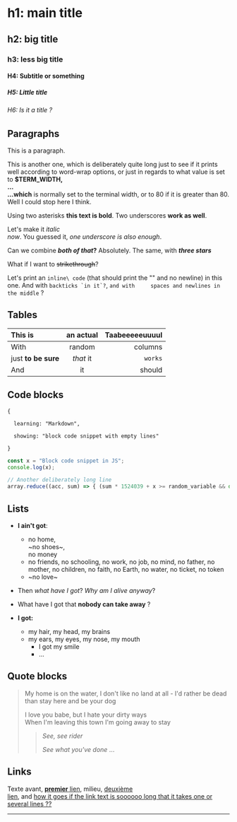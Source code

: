 # h1: main title

## h2: big title

### h3: less big title

#### H4: Subtitle or something

##### H5: Little       title

###### H6: Is it a title ?

## Paragraphs

This is a        paragraph.

This
is another one, which is deliberately quite long just to see if it prints well according to word-wrap options, or just      in regards to what value is set to **$TERM_WIDTH,\
...\
 ...which** is normally set to the terminal width, or to 80 if it is greater than 80. Well I could stop here I think.

Using two asterisks **this text is bold**. Two underscores __work as well__.

Let's make it *italic\
now*. You guessed it, _one underscore is also enough_.

Can we combine **_both of that_?** Absolutely.    The same, with ***three stars***

What if I want to ~~strikethrough~~?

Let's print an `inline\
code` (that should print the "\" and no newline) in this one. And with ``backticks `in it`?``, `and with     spaces and newlines in the middle` ?

## Tables

| This is | an actual | Taabeeeeeuuuul |
|:--------|:---------:|---------------:|
| With | random | columns |
| just **to be     sure** | *that*          it | `works` |
| And | it | should |

## Code blocks

```
{

  learning: "Markdown",

  showing: "block code snippet with empty lines"

}
```

```js
const x = "Block code snippet in JS";
console.log(x);

// Another deliberately long line
array.reduce((acc, sum) => { (sum * 1524039 + x >= random_variable && document.getElementByID(`is-this-really-my-element-id`).innerText != 'Heeeeell yeah') ? console.log("Yeah, yeah, yeah") : alert("Whoever uses alerts anyway ?") })
```

## Lists

- **I ain't got**:
  - no home,\
  ~no shoes~,\
  no money
  - no friends,    no schooling, no work, no job, no mind, no father, no mother, no children, no faith, no Earth, no water, no ticket, no token
  - ~no love~
- Then *what have I got*?    *Why am I alive anyway*?
- What have I got that **nobody can take away** ?

- **I got:**
  - my hair,    my head, my brains
  - my ears, my eyes, my nose, my mouth
    - I got my smile
    - ...

## Quote blocks

> My home is   on the water, I don't like no land at all - 
I'd rather be dead than stay here and be your dog
> 
> I love you babe, but I hate your dirty ways\
When I'm leaving this town I'm going away to stay
> > *See, see      rider*
> >
> > *See what you've done*
> > ...

## Links

Texte avant, [**premier**     lien](https://www.perdu.com), milieu, [deuxième\
lien](https://www.sonelec.com),    and [how it goes if the link text is soooooo long that it takes one or several lines ??](https://www.perdu.com)

---
